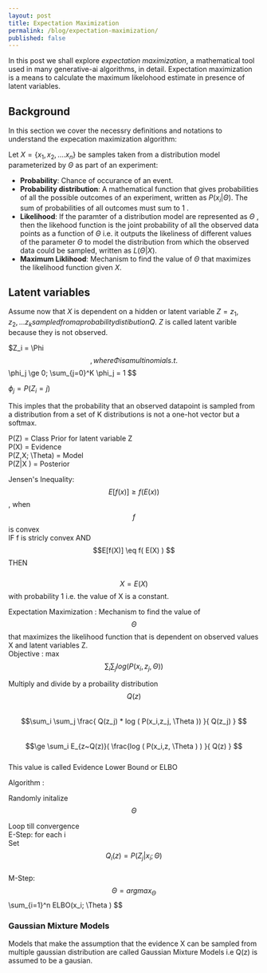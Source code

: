 ```yaml
---
layout: post
title: Expectation Maximization
permalink: /blog/expectation-maximization/
published: false
---
```


In this post we shall explore *expectation maximization*, a mathematical tool used in many generative-ai algorithms, in detail. Expectation maximization is a means to calculate the maximum likelohood estimate in presence of latent variables.  

## Background
In this section we cover the necessry definitions and notations to understand the expecation maximization algorithm:  
  
Let $X= \{x_1, x_2, ....x_n\}$ be samples taken from a distribution model parameterized by $\Theta$ as part of an experiment:   
* **Probability**: Chance of occurance of an event.   
* **Probability distribution**: A mathematical function that gives probabilities of all the possible outcomes of an experiment, written as  $P (x_i | \Theta )$. The sum of probabilities of all outcomes must sum to 1 .  
* **Likelihood**: If the paramter of a distribution model are represented as $\Theta$ , then the likehood function is the joint probability of all the observed data points as a function of $\Theta$ i.e. it outputs the likeliness of different values of the parameter $\Theta$ to model the distribution from which the observed data could be sampled, written as $L(\Theta| X )$.  
* **Maximum Liklihood**: Mechanism to find the value of $\Theta$ that maximizes the likelihood function given $X$.    

## Latent variables

Assume now that $X$  is dependent on a hidden or latent variable $Z = {z_1, z_2,...z_k} sampled from a probability distibution Q$.  $Z$ is called latent varible because they is not observed.

$Z_i = \Phi $$ , where \Phi is a multinomial s.t.  
$$\phi_j \ge 0; \sum_{j=0}^K \phi_j = 1 $$  
  
$\phi_j = P( Z_i =j )$  
  
This imples that the probability that an observed datapoint is sampled from a distribution from a set of K distributions is not a one-hot vector but a softmax.  

P(Z)  = Class Prior for latent variable Z  
P(X) = Evidence  
P(Z,X; \Theta) = Model  
P(Z|X ) = Posterior  

Jensen's Inequality:   
$$E[f(x)] \ge f( E(x) ) $$ , when $$ f $$ is convex  
IF f is stricly convex AND $$E[f(X)] \eq f( E(X) ) $$ THEN  
&nbsp;&nbsp;&nbsp;&nbsp; $$X = E(X) $$ with probability 1 i.e. the value of X is a constant.

Expectation Maximization : Mechanism to find the value of $$\Theta $$ that maximizes the likelihood function that is dependent on observed values X and latent variables Z.  
Objective : max  $$\sum_i \sum_j log ( P(x_i,z_j, \Theta ) )  $$

Multiply and divide by a probaility distribution $$Q(z) $$  
$$\sum_i \sum_j \frac{ Q(z_j) * log (  P(x_i,z_j, \Theta ))  }{ Q(z_j) }   $$  
$$\ge  \sum_i E_{z~Q(z)}( \frac{log ( P(x_i,z, \Theta ) ) }{ Q(z) } $$  
This value is called Evidence Lower Bound or ELBO  

Algorithm :  

Randomly initalize  $$\Theta $$  

Loop till convergence  
E-Step:
  for each i  
      Set  $$ Q_i(z) = P(Z_j|x_i ;\Theta) $$  
M-Step:
  $$\Theta = arg max_{\Theta} $$ \sum_{i=1}^n ELBO(x_i; \Theta ) $$


### Gaussian Mixture Models

Models that make the assumption that the evidence X can be sampled from multiple gaussian distribution are called Gaussian Mixture Models i.e Q(z) is assumed to be a gausian.
